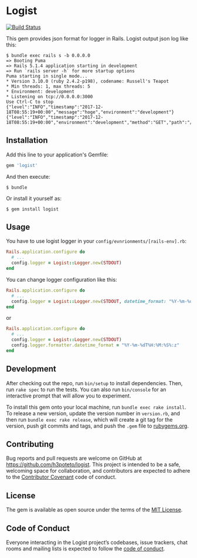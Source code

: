 # Logist
[![Build Status](https://travis-ci.org/h3poteto/logist.svg?branch=travis)](https://travis-ci.org/h3poteto/logist)

This gem provides json format for logger in Rails. Logist output json log like this:

```
$ bundle exec rails s -b 0.0.0.0
=> Booting Puma
=> Rails 5.1.4 application starting in development
=> Run `rails server -h` for more startup options
Puma starting in single mode...
* Version 3.10.0 (ruby 2.4.2-p198), codename: Russell's Teapot
* Min threads: 1, max threads: 5
* Environment: development
* Listening on tcp://0.0.0.0:3000
Use Ctrl-C to stop
{"level":"INFO","timestamp":"2017-12-18T08:55:19+00:00","message":"hoge","environment":"development"}
{"level":"INFO","timestamp":"2017-12-18T08:55:19+00:00","environment":"development","method":"GET","path":"/api/health_check","format":"html","controller":"Api::HealthCheckController","action":"index","status":200,"duration":1.89,"view":0.81,"db":0.0,"exception":null,"exception_object":null}
```

## Installation

Add this line to your application's Gemfile:

```ruby
gem 'logist'
```

And then execute:

    $ bundle

Or install it yourself as:

    $ gem install logist

## Usage

You have to use logist logger in your `config/evnrionments/[rails-env].rb`:

```ruby
Rails.application.configure do
  # ...
  config.logger = Logist::Logger.new(STDOUT)
end
```

You can change logger configuration like this:

```ruby
Rails.application.configure do
  # ...
  config.logger = Logist::Logger.new(STDOUT, datetime_format: "%Y-%m-%dT%H:%M:%S%:z:")
end
```

or

```ruby
Rails.application.configure do
  # ...
  config.logger = Logist::Logger.new(STDOUT)
  config.logger.formatter.datetime_format = "%Y-%m-%dT%H:%M:%S%:z"
end
```



## Development

After checking out the repo, run `bin/setup` to install dependencies. Then, run `rake spec` to run the tests. You can also run `bin/console` for an interactive prompt that will allow you to experiment.

To install this gem onto your local machine, run `bundle exec rake install`. To release a new version, update the version number in `version.rb`, and then run `bundle exec rake release`, which will create a git tag for the version, push git commits and tags, and push the `.gem` file to [rubygems.org](https://rubygems.org).

## Contributing

Bug reports and pull requests are welcome on GitHub at https://github.com/h3poteto/logist. This project is intended to be a safe, welcoming space for collaboration, and contributors are expected to adhere to the [Contributor Covenant](http://contributor-covenant.org) code of conduct.

## License

The gem is available as open source under the terms of the [MIT License](http://opensource.org/licenses/MIT).

## Code of Conduct

Everyone interacting in the Logist project’s codebases, issue trackers, chat rooms and mailing lists is expected to follow the [code of conduct](https://github.com/h3poteto/logist/blob/master/CODE_OF_CONDUCT.md).
